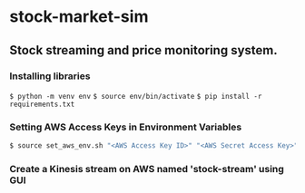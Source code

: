 # stock-market-sim

## Stock streaming and price monitoring system.

### Installing libraries

`$ python -m venv env`
`$ source env/bin/activate`
`$ pip install -r requirements.txt`

### Setting AWS Access Keys in Environment Variables

```bash
$ source set_aws_env.sh "<AWS Access Key ID>" "<AWS Secret Access Key>" "<AWS Region>"
```

### Create a Kinesis stream on AWS named 'stock-stream' using GUI
